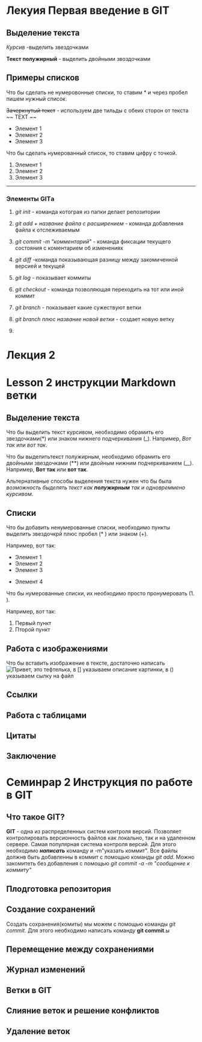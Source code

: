 # Лекуия Первая введение в GIT
## Выделение текста
*Курсив* -выделить звездочками

**Текст полужирный** - выделить двойными звоздочками 

## Примеры списков
Что бы   сделать не нумеровонные списки, то ставим * и через пробел пишем нужный список.

~~Зачеркнутый текст~~ - используем две тильды с обеих сторон от текста ~~ TEXT ~~ 


* Элемент 1
* Элемент 2 
* Элемент 3

Что бы сделать нумерованный список, то ставим цифру с точкой. 
1. Элемент 1 
2. Элемент 2
3. Элемент 3
______

### Элементы GITа 
1. *git init* -  команда котограя из папки делает репозитории

2. *git add + название файла с расширением* -  команда добавления 
файла к отслеживаемым

3. *git commit -m "комментарий"* - команда фиксации текущего состояния с коментарием об изменениях

4. *git diff* -команда показывающая разницу между закомиченной версией и текущей 

5. *git log* - показывает коммиты 

6. *git checkout* - команда позволяющая переходить на тот или иной коммит

7. *git branch* - показывает какие сужествуют ветки 

8. *git branch плюс название новой ветки* - создает новую ветку

9. 

# Лекция 2 

# Lesson 2 инструкции Markdown ветки

## Выделение текста

Что бы выделить текст курсивом, необходимо обрамить его звездочками(*) или знаком нижнего подчеркивания (_). Например, *Вот так* или _вот так_.

 Что бы выделитьтекст полужирным, необходимо обрамить его двойными звездочками (**) или двойным нижним подчеркиванием (__). Например, **Вот так** или __вот так__. 

 Альтернативные способы выделения текста нужен что бы была *возможность быделять текст как __полужирным__ так и одновреммено курсивом*.

## Списки 

 Что бы добавить ненумерованные списки, необходимо пункты выделить звездочкрй плюс пробел (* ) или знаком (+).
 
 Например, вот так:
 * Элемент 1
 * Элемент 2
 * Элемент 3

 + Элемент 4

 Что бы нумерованные списки, их необходимо просто пронумеровать (1. ).

 Например, вот так: 
1. Первый пункт
2. Пторой пункт
 
 ##  Работа с изображениями 

 Что бы вставить изображение в тексте, достаточно написать ![Привет, это тефтелька](Teftelka.jpeg), в [] указываем описание картинки, в () указываем сылку на файл


 ## Ссылки

 ## Работа с таблицами 

 ## Цитаты 

 ## Заключение 

# Семинрар 2 Инструкция по работе в GIT

## Что такое GIT? 

**GIT** - одна из распределенных систем контроля версий. Позволяет контролировать версионность файлов как локально, так и на удаленном сервере. Самая популярная система контроля версий. Для этого необходимо **_написать_** команду и -m"указать коммит". Все файлы должнв быть добавленны в коммит с помощью команды _git add_. Можно закомитеть без добавления с помощью *git commit -a -m "сообщение к коммиту"*

## Плодготовка репозитория 

## Создание сохранений

Создать сохранения(комиты) мы можем с помощью команды _git commit_. Для этого необходимо написать команду __git commit__.ы

## Перемещение между сохранениями 
  
## Журнал изменений 

## Ветки в GIT 

## Слияние веток и решение конфликтов 
 
## Удаление веток 



